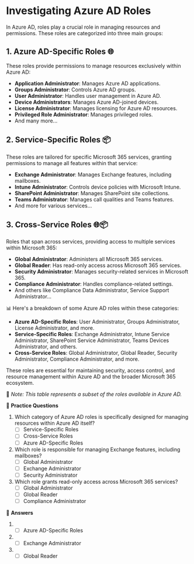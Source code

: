 # Investigating Azure AD Roles

In Azure AD, roles play a crucial role in managing resources and permissions. These roles are categorized into three main groups:

## 1. Azure AD-Specific Roles 🌐

These roles provide permissions to manage resources exclusively within Azure AD:

- **Application Administrator**: Manages Azure AD applications.
- **Groups Administrator**: Controls Azure AD groups.
- **User Administrator**: Handles user management in Azure AD.
- **Device Administrators**: Manages Azure AD-joined devices.
- **License Administrator**: Manages licensing for Azure AD resources.
- **Privileged Role Administrator**: Manages privileged roles.
- And many more...

## 2. Service-Specific Roles 📦

These roles are tailored for specific Microsoft 365 services, granting permissions to manage all features within that service:

- **Exchange Administrator**: Manages Exchange features, including mailboxes.
- **Intune Administrator**: Controls device policies with Microsoft Intune.
- **SharePoint Administrator**: Manages SharePoint site collections.
- **Teams Administrator**: Manages call qualities and Teams features.
- And more for various services...

## 3. Cross-Service Roles 🌐📦

Roles that span across services, providing access to multiple services within Microsoft 365:

- **Global Administrator**: Administers all Microsoft 365 services.
- **Global Reader**: Has read-only access across Microsoft 365 services.
- **Security Administrator**: Manages security-related services in Microsoft 365.
- **Compliance Administrator**: Handles compliance-related settings.
- And others like Compliance Data Administrator, Service Support Administrator...

📊 Here's a breakdown of some Azure AD roles within these categories:

- **Azure AD-Specific Roles**: User Administrator, Groups Administrator, License Administrator, and more.
- **Service-Specific Roles**: Exchange Administrator, Intune Service Administrator, SharePoint Service Administrator, Teams Devices Administrator, and others.
- **Cross-Service Roles**: Global Administrator, Global Reader, Security Administrator, Compliance Administrator, and more.

These roles are essential for maintaining security, access control, and resource management within Azure AD and the broader Microsoft 365 ecosystem.

🔗 *Note: This table represents a subset of the roles available in Azure AD.*

🤔 **Practice Questions**

1. Which category of Azure AD roles is specifically designed for managing resources within Azure AD itself?
   - [ ] Service-Specific Roles
   - [ ] Cross-Service Roles
   - [ ] Azure AD-Specific Roles

2. Which role is responsible for managing Exchange features, including mailboxes?
   - [ ] Global Administrator
   - [ ] Exchange Administrator
   - [ ] Security Administrator

3. Which role grants read-only access across Microsoft 365 services?
   - [ ] Global Administrator
   - [ ] Global Reader
   - [ ] Compliance Administrator

🔑 **Answers**

1. - [ ] Azure AD-Specific Roles

2. - [ ] Exchange Administrator

3. - [ ] Global Reader